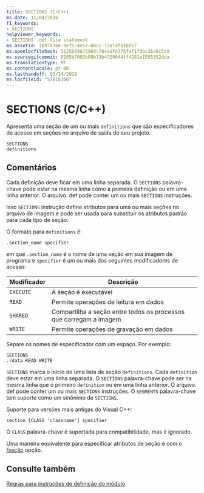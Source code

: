 ```yaml
---
title: SECTIONS (C/C++)
ms.date: 11/04/2016
f1_keywords:
- SECTIONS
helpviewer_keywords:
- SECTIONS .def file statement
ms.assetid: 7b974366-9ef5-4e57-bbcc-73a1df6f8857
ms.openlocfilehash: 5125b09675969c784aafe375faf1fdbc36d8c5d9
ms.sourcegitcommit: 8105b7003b89b73b4359644ff4281e1595352dda
ms.translationtype: MT
ms.contentlocale: pt-BR
ms.lasthandoff: 03/14/2019
ms.locfileid: "57815106"
---
```

# <a name="sections-cc"></a>SECTIONS (C/C++)

Apresenta uma seção de um ou mais `definitions` que são especificadores de acesso em seções no arquivo de saída do seu projeto.

```
SECTIONS
definitions
```

## <a name="remarks"></a>Comentários

Cada definição deve ficar em uma linha separada. O `SECTIONS` palavra-chave pode estar na mesma linha como a primeira definição ou em uma linha anterior. O arquivo. def pode conter um ou mais `SECTIONS` instruções.

Isso `SECTIONS` instrução define atributos para uma ou mais seções no arquivo de imagem e pode ser usada para substituir os atributos padrão para cada tipo de seção.

O formato para `definitions` é:

`.section_name specifier`

em que `.section_name` é o nome de uma seção em sua imagem de programa e `specifier` é um ou mais dos seguintes modificadores de acesso:

|Modificador|Descrição|
|--------------|-----------------|
|`EXECUTE`|A seção é executável|
|`READ`|Permite operações de leitura em dados|
|`SHARED`|Compartilha a seção entre todos os processos que carregam a imagem|
|`WRITE`|Permite operações de gravação em dados|

Separe os nomes de especificador com um espaço. Por exemplo:

```
SECTIONS
.rdata READ WRITE
```

`SECTIONS` marca o início de uma lista de seção `definitions`. Cada `definition` deve estar em uma linha separada. O `SECTIONS` palavra-chave pode ser na mesma linha que o primeiro `definition` ou em uma linha anterior. O arquivo. def pode conter um ou mais `SECTIONS` instruções. O `SEGMENTS` palavra-chave tem suporte como um sinônimo de `SECTIONS`.

Suporte para versões mais antigas do Visual C++:

```
section [CLASS 'classname'] specifier
```

O `CLASS` palavra-chave é suportada para compatibilidade, mas é ignorado.

Uma maneira equivalente para especificar atributos de seção é com o [/seção](section-specify-section-attributes.md) opção.

## <a name="see-also"></a>Consulte também

[Regras para instruções de definição do módulo](rules-for-module-definition-statements.md)
